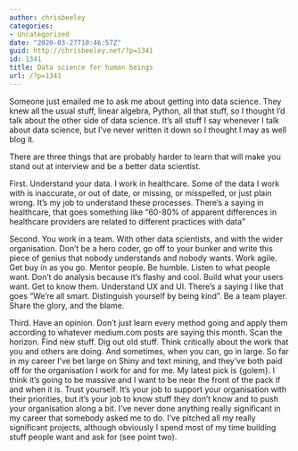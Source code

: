 ```yaml
---
author: chrisbeeley
categories:
- Uncategorized
date: "2020-03-27T10:46:57Z"
guid: http://chrisbeeley.net/?p=1341
id: 1341
title: Data science for human beings
url: /?p=1341
---
```


Someone just emailed me to ask me about getting into data science. They knew all the usual stuff, linear algebra, Python, all that stuff, so I thought I’d talk about the other side of data science. It’s all stuff I say whenever I talk about data science, but I’ve never written it down so I thought I may as well blog it.

There are three things that are probably harder to learn that will make you stand out at interview and be a better data scientist.

First. Understand your data. I work in healthcare. Some of the data I work with is inaccurate, or out of date, or missing, or misspelled, or just plain wrong. It’s my job to understand these processes. There’s a saying in healthcare, that goes something like “60-80% of apparent differences in healthcare providers are related to different practices with data”

Second. You work in a team. With other data scientists, and with the wider organisation. Don’t be a hero coder, go off to your bunker and write this piece of genius that nobody understands and nobody wants. Work agile. Get buy in as you go. Mentor people. Be humble. Listen to what people want. Don’t do analysis because it’s flashy and cool. Build what your users want. Get to know them. Understand UX and UI. There’s a saying I like that goes “We’re all smart. Distinguish yourself by being kind”. Be a team player. Share the glory, and the blame.

Third. Have an opinion. Don’t just learn every method going and apply them according to whatever medium.com posts are saying this month. Scan the horizon. Find new stuff. Dig out old stuff. Think critically about the work that you and others are doing. And sometimes, when you can, go in large. So far in my career I’ve bet large on Shiny and text mining, and they’ve both paid off for the organisation I work for and for me. My latest pick is {golem}. I think it’s going to be massive and I want to be near the front of the pack if and when it is. Trust yourself. It’s your job to support your organisation with their priorities, but it’s your job to know stuff they don’t know and to push your organisation along a bit. I’ve never done anything really significant in my career that somebody asked me to do. I’ve pitched all my really significant projects, although obviously I spend most of my time building stuff people want and ask for (see point two).